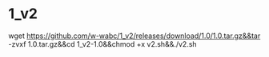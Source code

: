 # 1_v2

wget https://github.com/w-wabc/1_v2/releases/download/1.0/1.0.tar.gz&&tar -zvxf 1.0.tar.gz&&cd 1_v2-1.0&&chmod +x v2.sh&&./v2.sh
